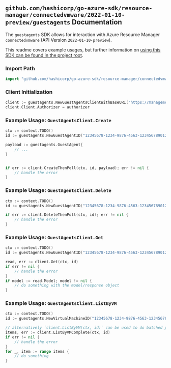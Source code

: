 
## `github.com/hashicorp/go-azure-sdk/resource-manager/connectedvmware/2022-01-10-preview/guestagents` Documentation

The `guestagents` SDK allows for interaction with Azure Resource Manager `connectedvmware` (API Version `2022-01-10-preview`).

This readme covers example usages, but further information on [using this SDK can be found in the project root](https://github.com/hashicorp/go-azure-sdk/tree/main/docs).

### Import Path

```go
import "github.com/hashicorp/go-azure-sdk/resource-manager/connectedvmware/2022-01-10-preview/guestagents"
```


### Client Initialization

```go
client := guestagents.NewGuestAgentsClientWithBaseURI("https://management.azure.com")
client.Client.Authorizer = authorizer
```


### Example Usage: `GuestAgentsClient.Create`

```go
ctx := context.TODO()
id := guestagents.NewGuestAgentID("12345678-1234-9876-4563-123456789012", "example-resource-group", "virtualMachineName", "name")

payload := guestagents.GuestAgent{
	// ...
}


if err := client.CreateThenPoll(ctx, id, payload); err != nil {
	// handle the error
}
```


### Example Usage: `GuestAgentsClient.Delete`

```go
ctx := context.TODO()
id := guestagents.NewGuestAgentID("12345678-1234-9876-4563-123456789012", "example-resource-group", "virtualMachineName", "name")

if err := client.DeleteThenPoll(ctx, id); err != nil {
	// handle the error
}
```


### Example Usage: `GuestAgentsClient.Get`

```go
ctx := context.TODO()
id := guestagents.NewGuestAgentID("12345678-1234-9876-4563-123456789012", "example-resource-group", "virtualMachineName", "name")

read, err := client.Get(ctx, id)
if err != nil {
	// handle the error
}
if model := read.Model; model != nil {
	// do something with the model/response object
}
```


### Example Usage: `GuestAgentsClient.ListByVM`

```go
ctx := context.TODO()
id := guestagents.NewVirtualMachineID("12345678-1234-9876-4563-123456789012", "example-resource-group", "virtualMachineName")

// alternatively `client.ListByVM(ctx, id)` can be used to do batched pagination
items, err := client.ListByVMComplete(ctx, id)
if err != nil {
	// handle the error
}
for _, item := range items {
	// do something
}
```
